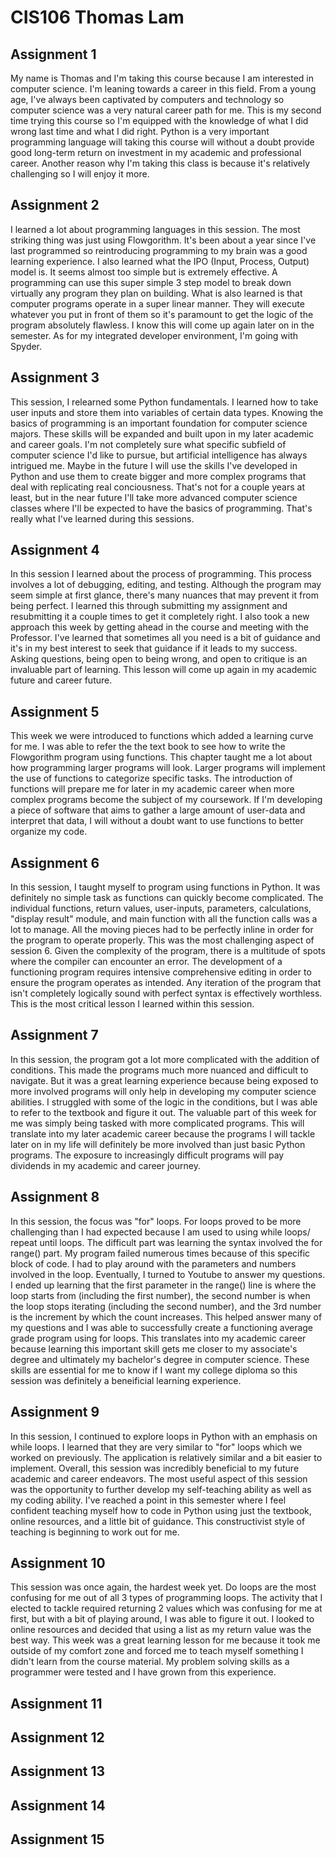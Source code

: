 # CIS106 Thomas Lam

## Assignment 1

My name is Thomas and I'm taking this course because I am interested in computer science. I'm leaning towards a career in this field. From a young age, I've always been captivated by computers and technology so computer science was a very natural career path for me. This is my second time trying this course so I'm equipped with the knowledge of what I did wrong last time and what I did right. Python is a very important programming language will taking this course will without a doubt provide good long-term return on investment in my academic and professional career. Another reason why I'm taking this class is because it's relatively challenging so I will enjoy it more.

## Assignment 2

I learned a lot about programming languages in this session. The most striking thing was just using Flowgorithm. It's been about a year since I've last programmed so reintroducing programming to my brain was a good learning experience. I also learned what the IPO (Input, Process, Output) model is. It seems almost too simple but is extremely effective. A programming can use this super simple 3 step model to break down virtually any program they plan on building. What is also learned is that computer programs operate in a super linear manner. They will execute whatever you put in front of them so it's paramount to get the logic of the program absolutely flawless. I know this will come up again later on in the semester. As for my integrated developer environment, I'm going with Spyder.

## Assignment 3

This session, I relearned some Python fundamentals. I learned how to take user inputs and store them into variables of certain data types. Knowing the basics of programming is an important foundation for computer science majors. These skills will be expanded and built upon in my later academic and career goals. I'm not completely sure what specific subfield of computer science I'd like to pursue, but artificial intelligence has always intrigued me. Maybe in the future I will use the skills I've developed in Python and use them to create bigger and more complex programs that deal with replicating real conciousness. That's not for a couple years at least, but in the near future I'll take more advanced computer science classes where I'll be expected to have the basics of programming. That's really what I've learned during this sessions.

## Assignment 4

In this session I learned about the process of programming. This process involves a lot of debugging, editing, and testing. Although the program may seem simple at first glance, there's many nuances that may prevent it from being perfect. I learned this through submitting my assignment and resubmitting it a couple times to get it completely right. I also took a new approach this week by getting ahead in the course and meeting with the Professor. I've learned that sometimes all you need is a bit of guidance and it's in my best interest to seek that guidance if it leads to my success. Asking questions, being open to being wrong, and open to critique is an invaluable part of learning. This lesson will come up again in my academic future and career future.

## Assignment 5

This week we were introduced to functions which added a learning curve for me. I was able to refer the the text book to see how to write the Flowgorithm program using functions. This chapter taught me a lot about how programming larger programs will look. Larger programs will implement the use of functions to categorize specific tasks. The introduction of functions will prepare me for later in my academic career when more complex programs become the subject of my coursework. If I'm developing a piece of software that aims to gather a large amount of user-data and interpret that data, I will without a doubt want to use functions to better organize my code.

## Assignment 6

In this session, I taught myself to program using functions in Python. It was definitely no simple task as functions can quickly become complicated. The individual functions, return values, user-inputs, parameters, calculations, "display result" module, and main function with all the function calls was a lot to manage. All the moving pieces had to be perfectly inline in order for the program to operate properly. This was the most challenging aspect of session 6. Given the complexity of the program, there is a multitude of spots where the compiler can encounter an error. The development of a functioning program requires intensive comprehensive editing in order to ensure the program operates as intended. Any iteration of the program that isn't completely logically sound with perfect syntax is effectively worthless. This is the most critical lesson I learned within this session. 

## Assignment 7

In this session, the program got a lot more complicated with the addition of conditions. This made the programs much more nuanced and difficult to navigate. But it was a great learning experience because being exposed to more involved programs will only help in developing my computer science abilities. I struggled with some of the logic in the conditions, but I was able to refer to the textbook and figure it out. The valuable part of this week for me was simply being tasked with more complicated programs. This will translate into my later academic career because the programs I will tackle later on in my life will definitely be more involved than just basic Python programs. The exposure to increasingly difficult programs will pay dividends in my academic and career journey.

## Assignment 8

In this session, the focus was "for" loops. For loops proved to be more challenging than I had expected because I am used to using while loops/ repeat until loops. The difficult part was learning the syntax involved the for range() part. My program failed numerous times because of this specific block of code. I had to play around with the parameters and numbers involved in the loop. Eventually, I turned to Youtube to answer my questions. I ended up learning that the first parameter in the range() line is where the loop starts from (including the first number), the second number is when the loop stops iterating (including the second number), and the 3rd number is the increment by which the count increases. This helped answer many of my questions and I was able to successfully create a functioning average grade program using for loops. This translates into my academic career because learning this important skill gets me closer to my associate's degree and ultimately my bachelor's degree in computer science. These skills are essential for me to know if I want my college diploma so this session was definitely a beneificial learning experience.

## Assignment 9

In this session, I continued to explore loops in Python with an emphasis on while loops. I learned that they are very similar to "for" loops which we worked on previously. The application is relatively similar and a bit easier to implement. Overall, this session was incredibly beneficial to my future academic and career endeavors. The most useful aspect of this session was the opportunity to further develop my self-teaching ability as well as my coding ability. I've reached a point in this semester where I feel confident teaching myself how to code in Python using just the textbook, online resources, and a little bit of guidance. This constructivist style of teaching is beginning to work out for me.

## Assignment 10

This session was once again, the hardest week yet. Do loops are the most confusing for me out of all 3 types of programming loops. The activity that I elected to tackle required returning 2 values which was confusing for me at first, but with a bit of playing around, I was able to figure it out. I looked to online resources and decided that using a list as my return value was the best way. This week was a great learning lesson for me because it took me outside of my comfort zone and forced me to teach myself something I didn't learn from the course material. My problem solving skills as a programmer were tested and I have grown from this experience.

## Assignment 11

## Assignment 12

## Assignment 13

## Assignment 14

## Assignment 15




